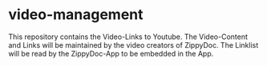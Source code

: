 # video-management
This repository contains the Video-Links to Youtube. The Video-Content and Links will be maintained by the video creators of ZippyDoc.
The Linklist will be read by the ZippyDoc-App to be embedded in the App.
